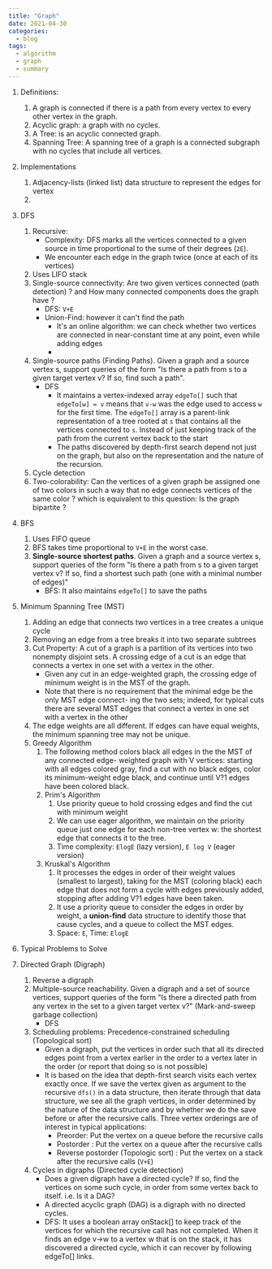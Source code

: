 ```yaml
---
title: "Graph"
date: 2021-04-30
categories:
  - blog
tags:
  - algorithm
  - graph
  - summary
---
```


1. Definitions:
    1. A graph is connected if there is a path from every vertex to every other vertex in the graph.
    2. Acyclic graph: a graph with no cycles.
    3. A Tree: is an acyclic connected graph.
    4. Spanning Tree: A spanning tree of a graph is a connected subgraph with no cycles that include all vertices.


2. Implementations
    1. Adjacency-lists (linked list) data structure to represent the edges for vertex
    2. 

3. DFS
    1. Recursive:
        * Complexity: DFS marks all the vertices connected to a given source in time proportional to the sume of their degrees (`2E`). 
        * We encounter each edge in the graph twice (once at each of its vertices)
    2. Uses LIFO stack
    3. Single-source connectivity: Are two given vertices connected (path detection) ? and How many connected components does the graph have ?
        * DFS: `V+E`
        * Union-Find: however it can't find the path
            * It's an online algorithm: we can check whether two vertices are connected in near-constant time at any point, even while adding edges
            * 
    4. Single-source paths (Finding Paths). Given a graph and a source vertex s, support queries of the form "Is there a path from s to a given target vertex v? If so, find such a path".
        * DFS
            * It maintains a vertex-indexed array `edgeTo[]` such that `edgeTo[w] = v` means that `v-w` was the edge used to access `w` for the first time. The `edgeTo[]` array is a parent-link representation of a tree rooted at `s` that contains all the vertices connected to `s`. Instead of just keeping track of the path from the current vertex back to the start
            * The paths discovered by depth-first search depend not just on the graph, but also on the representation and the nature of the recursion.
    5. Cycle detection
    6. Two-colorability: Can the vertices of a given graph be assigned one of two colors in such a way that no edge connects vertices of the same color ? which is equivalent to this question: Is the graph bipartite ?

4. BFS
    1. Uses FIFO queue
    2. BFS takes time proportional to `V+E` in the worst case.
    3. **Single-source shortest paths**. Given a graph and a source vertex s, support queries of the form "Is there a path from s to a given target vertex v? If so, find a shortest such path (one with a minimal number of edges)"
        * BFS: It also maintains `edgeTo[]` to save the paths

5. Minimum Spanning Tree (MST)
    1. Adding an edge that connects two vertices in a tree creates a unique cycle
    2. Removing an edge from a tree breaks it into two separate subtrees
    3. Cut Property: A cut of a graph is a partition of its vertices into two nonempty disjoint sets. A crossing edge of a cut is an edge that connects a vertex in one set with a vertex in the other.
        * Given any cut in an edge-weighted graph, the crossing edge of minimum weight is in the MST of the graph.
        * Note that there is no requirement that the minimal edge be the only MST edge connect- ing the two sets; indeed, for typical cuts there are several MST edges that connect a vertex in one set with a vertex in the other
    4. The edge weights are all different. If edges can have equal weights, the minimum spanning tree may not be unique.
    5. Greedy Algorithm
        1. The following method colors black all edges in the the MST of any connected edge- weighted graph with V vertices: starting with all edges colored gray, find a cut with no black edges, color its minimum-weight edge black, and continue until V?1 edges have been colored black.
        2. Prim's Algorithm
            1. Use priority queue to hold crossing edges and find the cut with minimum weight
            2. We can use eager algorithm, we maintain on the priority queue just one edge for each non-tree vertex w: the shortest edge that connects it to the tree.
            2. Time complexity: `ElogE` (lazy version), `E log V` (eager version)
        3. Kruskal's Algorithm
            1. It processes the edges in order of their weight values (smallest to largest), taking for the MST (coloring black) each edge that does not form a cycle with edges previously added, stopping after adding V?1 edges have been taken.
            2. It use a priority queue to consider the edges in order by weight, a **union-find** data structure to identify those that cause cycles, and a queue to collect the MST edges.
            3. Space: `E`, Time: `ElogE`

6. Typical Problems to Solve

    
7. Directed Graph (Digraph)
    1. Reverse a digraph
    2. Multiple-source reachability. Given a digraph and a set of source vertices, support queries of the form "Is there a directed path from any vertex in the set to a given target vertex v?" (Mark-and-sweep garbage collection)
        * DFS
    3. Scheduling problems: Precedence-constrained scheduling (Topological sort)
        * Given a digraph, put the vertices in order such that all its directed edges point from a vertex earlier in the order to a vertex later in the order (or report that doing so is not possible)
        * It is based on the idea that depth-first search visits each vertex exactly once. If we save the vertex given as argument to the recursive `dfs()` in a data structure, then iterate through that data structure, we see all the graph vertices, in order determined by the nature of the data structure and by whether we do the save before or after the recursive calls. Three vertex orderings are of interest in typical applications:
            * Preorder: Put the vertex on a queue before the recursive calls
            * Postorder : Put the vertex on a queue after the recursive calls
            * Reverse postorder (Topologic sort) : Put the vertex on a stack after the recursive calls (`V+E`)
    4. Cycles in digraphs (Directed cycle detection)
        * Does a given digraph have a directed cycle? If so, find the vertices on some such cycle, in order from some vertex back to itself. i.e. Is it a DAG? 
        * A directed acyclic graph (DAG) is a digraph with no directed cycles.
        * DFS: It uses a boolean array onStack[] to keep track of the vertices for which the recursive call has not completed. When it finds an edge v->w to a vertex w that is on the stack, it has discovered a directed cycle, which it can recover by following edgeTo[] links.


[LeetCode Link]: https://leetcode.com/problems/making-a-large-island/